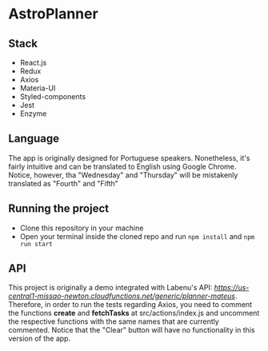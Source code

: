 # AstroPlanner

## Stack
* React.js
* Redux
* Axios
* Materia-UI
* Styled-components
* Jest
* Enzyme

## Language
The app is originally designed for Portuguese speakers. 
Nonetheless, it's fairly intuitive and can be translated to English using Google Chrome.
Notice, however, tha "Wednesday" and "Thursday" will be mistakenly translated as "Fourth" and "Fifth"

## Running the project 
* Clone this repository in your machine
* Open your terminal inside the cloned repo and run `npm install` and `npm run start`

## API
This project is originally a demo integrated with Labenu's API: 
  *https://us-central1-missao-newton.cloudfunctions.net/generic/planner-mateus*.
Therefore, in order to run the tests regarding Axios, 
you need to comment the functions **create** and **fetchTasks** at src/actions/index.js
and uncomment the respective functions with the same names that are currently commented.
Notice that the "Clear" button will have no functionality in this version of the app.

